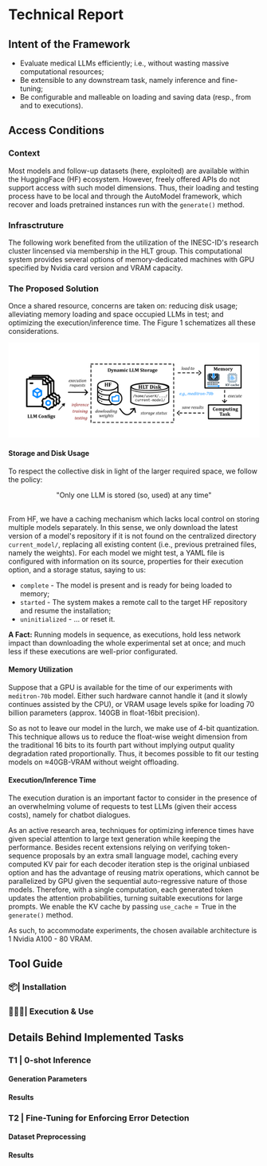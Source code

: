 # Technical Report

## Intent of the Framework
- Evaluate medical LLMs efficiently; i.e., without wasting massive computational resources;
- Be extensible to any downstream task, namely inference and fine-tuning;
- Be configurable and malleable on loading and saving data (resp., from and to executions).

## Access Conditions

### Context 
Most models and follow-up datasets (here, exploited) are available within the HuggingFace (HF) ecosystem.
However, freely offered APIs do not support access with such model dimensions.
Thus, their loading and testing process have to be local and through the AutoModel framework, which recover and loads pretrained instances run with the ``generate()`` method.

### Infrasctruture
The following work benefited from the utilization of the INESC-ID's research cluster lincensed via membership in the HLT group. 
This computational system provides several options of memory-dedicated machines with GPU specified by Nvidia card version and VRAM capacity.


### The Proposed Solution
Once a shared resource, concerns are taken on: reducing disk usage; alleviating memory loading and space occupied LLMs in test; and optimizing the execution/inference time.
The Figure 1 schematizes all these considerations.

<div align="center">
 <img src="llm_usage_scheme.png" alt="Description of the image" width="550">
</div>

#### Storage and Disk Usage

To respect the collective disk in light of the larger required space, we follow the policy:

<div align="center">
    "Only one LLM is stored (so, used) at any time"
</div><br>

From HF, we have a caching mechanism which lacks local control on storing multiple models separately.
In this sense, we only download the latest version of a model's repository if it is not found on the centralized directory ``current_model/``, replacing all existing content (i.e., previous pretrained files, namely the weights).
For each model we might test, a YAML file is configured with information on its source, properties for their execution option, and a storage status, saying to us:

- $\texttt{complete}$ - The model is present and is ready for being loaded to memory;
- $\texttt{started}$ - The system makes a remote call to the target HF repository and resume the installation;
- $\texttt{uninitialized}$ - ... or reset it.

**A Fact:** Running models in sequence, as executions, hold less network impact than downloading the whole experimental set at once; and much less if these executions are well-prior configurated.
       
#### Memory Utilization

Suppose that a GPU is available for the time of our experiments with $\texttt{meditron-70b}$ model.
Either such hardware cannot handle it (and it slowly continues assisted by the CPU), or VRAM usage levels spike for loading 70 billion parameters (approx. 140GB in float-16bit precision).

So as not to leave our model in the lurch, we make use of 4-bit quantization.
This technique allows us to reduce the float-wise weight dimension from the traditional 16 bits to its fourth part without implying output quality degradation rated proportionally.
Thus, it becomes possible to fit our testing models on ≈40GB-VRAM without weight offloading.

#### Execution/Inference Time

The execution duration is an important factor to consider in the presence of an overwhelming volume of requests to test LLMs (given their access costs), namely for chatbot dialogues.

As an active research area, techniques for optimizing inference times have given special attention to large text generation while keeping the performance.
Besides recent extensions relying on verifying token-sequence proposals by an extra small language model, caching every computed KV pair for each decoder iteration step is the original unbiased option and has the advantage of reusing matrix operations, which cannot be parallelized by GPU given the sequential auto-regressive nature of those models.
Therefore, with a single computation, each generated token updates the attention probabilities, turning suitable executions for large prompts.
We enable the KV cache by passing $\texttt{use\_cache}=\mathrm{True}$ in the ``generate()`` method.

As such, to accommodate experiments, the chosen available architecture is 1 Nvidia A100 - 80 VRAM.

## Tool Guide

### 📦| Installation

### 🧑🏻‍💻| Execution & Use 

## Details Behind Implemented Tasks

### T1 | 0-shot Inference

#### Generation Parameters

#### Results

### T2 | Fine-Tuning for Enforcing  Error Detection

#### Dataset Preprocessing

#### Results
